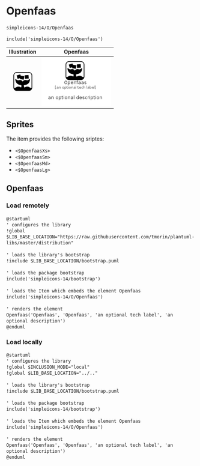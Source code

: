 # Openfaas


```text
simpleicons-14/O/Openfaas
```

```text
include('simpleicons-14/O/Openfaas')
```



| Illustration | Openfaas |
| :---: | :---: |
| ![illustration for Illustration](../../simpleicons-14/O/Openfaas.png) | ![illustration for Openfaas](../../simpleicons-14/O/Openfaas.Local.png) |



## Sprites
The item provides the following sriptes:

- `<$OpenfaasXs>`
- `<$OpenfaasSm>`
- `<$OpenfaasMd>`
- `<$OpenfaasLg>`





## Openfaas

### Load remotely
```plantuml
@startuml
' configures the library
!global $LIB_BASE_LOCATION="https://raw.githubusercontent.com/tmorin/plantuml-libs/master/distribution"

' loads the library's bootstrap
!include $LIB_BASE_LOCATION/bootstrap.puml

' loads the package bootstrap
include('simpleicons-14/bootstrap')

' loads the Item which embeds the element Openfaas
include('simpleicons-14/O/Openfaas')

' renders the element
Openfaas('Openfaas', 'Openfaas', 'an optional tech label', 'an optional description')
@enduml
```

### Load locally
```plantuml
@startuml
' configures the library
!global $INCLUSION_MODE="local"
!global $LIB_BASE_LOCATION="../.."

' loads the library's bootstrap
!include $LIB_BASE_LOCATION/bootstrap.puml

' loads the package bootstrap
include('simpleicons-14/bootstrap')

' loads the Item which embeds the element Openfaas
include('simpleicons-14/O/Openfaas')

' renders the element
Openfaas('Openfaas', 'Openfaas', 'an optional tech label', 'an optional description')
@enduml
```

